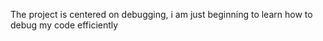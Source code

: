 The project is centered on debugging, i am just beginning to learn how to debug my code efficiently
